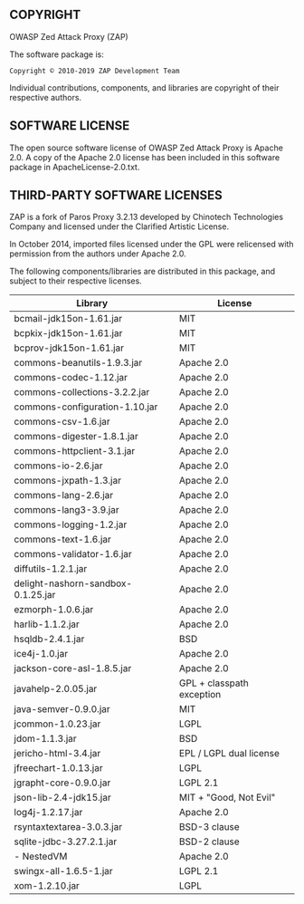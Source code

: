 COPYRIGHT
---------

OWASP Zed Attack Proxy (ZAP)

The software package is:

    Copyright © 2010-2019 ZAP Development Team

Individual contributions, components, and libraries are copyright of their
respective authors.

SOFTWARE LICENSE
----------------

The open source software license of OWASP Zed Attack Proxy is Apache 2.0.
A copy of the Apache 2.0 license has been included in this software package
in ApacheLicense-2.0.txt.

THIRD-PARTY SOFTWARE LICENSES
-----------------------------

ZAP is a fork of Paros Proxy 3.2.13 developed by Chinotech Technologies Company
and licensed under the Clarified Artistic License.

In October 2014, imported files licensed under the GPL were relicensed with
permission from the authors under Apache 2.0.

The following components/libraries are distributed in this package,
and subject to their respective licenses.

| Library                             | License                   |
|-------------------------------------|---------------------------|
| bcmail-jdk15on-1.61.jar             | MIT                       |
| bcpkix-jdk15on-1.61.jar             | MIT                       |
| bcprov-jdk15on-1.61.jar             | MIT                       |
| commons-beanutils-1.9.3.jar         | Apache 2.0                |
| commons-codec-1.12.jar              | Apache 2.0                |
| commons-collections-3.2.2.jar       | Apache 2.0                |
| commons-configuration-1.10.jar      | Apache 2.0                |
| commons-csv-1.6.jar                 | Apache 2.0                |
| commons-digester-1.8.1.jar          | Apache 2.0                |
| commons-httpclient-3.1.jar          | Apache 2.0                |
| commons-io-2.6.jar                  | Apache 2.0                |
| commons-jxpath-1.3.jar              | Apache 2.0                |
| commons-lang-2.6.jar                | Apache 2.0                |
| commons-lang3-3.9.jar               | Apache 2.0                |
| commons-logging-1.2.jar             | Apache 2.0                |
| commons-text-1.6.jar                | Apache 2.0                |
| commons-validator-1.6.jar           | Apache 2.0                |
| diffutils-1.2.1.jar                 | Apache 2.0                |
| delight-nashorn-sandbox-0.1.25.jar  | Apache 2.0                |
| ezmorph-1.0.6.jar                   | Apache 2.0                |
| harlib-1.1.2.jar                    | Apache 2.0                |
| hsqldb-2.4.1.jar                    | BSD                       |
| ice4j-1.0.jar                       | Apache 2.0                |
| jackson-core-asl-1.8.5.jar          | Apache 2.0                |
| javahelp-2.0.05.jar                 | GPL + classpath exception |
| java-semver-0.9.0.jar               | MIT                       |
| jcommon-1.0.23.jar                  | LGPL                      |
| jdom-1.1.3.jar                      | BSD                       |
| jericho-html-3.4.jar                | EPL / LGPL dual license   |
| jfreechart-1.0.13.jar               | LGPL                      |
| jgrapht-core-0.9.0.jar              | LGPL 2.1                  |
| json-lib-2.4-jdk15.jar              | MIT + "Good, Not Evil"    |
| log4j-1.2.17.jar                    | Apache 2.0                |
| rsyntaxtextarea-3.0.3.jar           | BSD-3 clause              |
| sqlite-jdbc-3.27.2.1.jar            | BSD-2 clause              |
| - NestedVM                          | Apache 2.0                |
| swingx-all-1.6.5-1.jar              | LGPL 2.1                  |
| xom-1.2.10.jar                      | LGPL                      |
